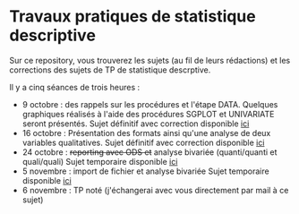 # Travaux pratiques de statistique descriptive

Sur ce repository, vous trouverez les sujets (au fil de leurs rédactions) et les corrections des sujets de TP de statistique descrptive. 

Il y a cinq séances de trois heures :
* 9 octobre : des rappels sur les procédures et l'étape DATA. Quelques graphiques réalisés à l'aide des procédures SGPLOT et UNIVARIATE seront présentés. Sujet définitif avec correction disponible [ici](https://nbviewer.jupyter.org/github/khaledlarbi/tp_stat_desc/blob/master/Statistique%20descriptive/TP%201/TP1.ipynb)
* 16 octobre : Présentation des formats ainsi qu'une analyse de deux variables qualitatives. Sujet définitif avec correction disponible [ici](https://nbviewer.jupyter.org/github/khaledlarbi/tp_stat_desc/blob/master/Statistique%20descriptive/TP%202/TP2.ipynb)
* 24 octobre : ~~reporting avec ODS et~~ analyse bivariée (quanti/quanti et quali/quali) Sujet temporaire disponible [ici](https://nbviewer.jupyter.org/github/khaledlarbi/tp_stat_desc/blob/master/Statistique%20descriptive/TP%203/TP3.ipynb)
* 5 novembre : import de fichier et analyse bivariée Sujet temporaire disponible [ici](https://nbviewer.jupyter.org/github/khaledlarbi/tp_stat_desc/blob/master/Statistique%20descriptive/TP%204/sujet_charge.ipynb)
* 6 novembre : TP noté (j'échangerai avec vous directement par mail à ce sujet)
